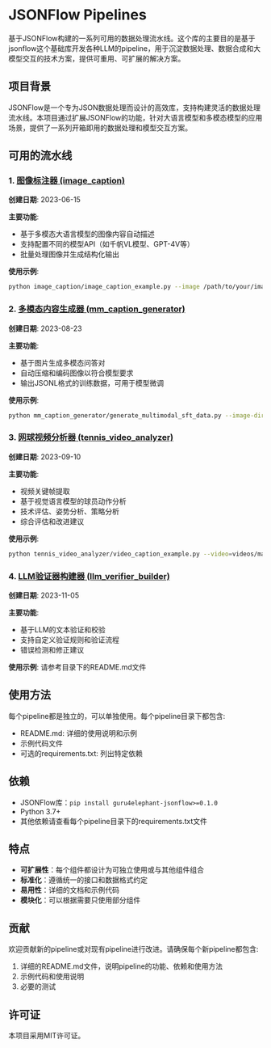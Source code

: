 # JSONFlow Pipelines

基于JSONFlow构建的一系列可用的数据处理流水线。这个库的主要目的是基于jsonflow这个基础库开发各种LLM的pipeline，用于沉淀数据处理、数据合成和大模型交互的技术方案，提供可重用、可扩展的解决方案。

## 项目背景

JSONFlow是一个专为JSON数据处理而设计的高效库，支持构建灵活的数据处理流水线。本项目通过扩展JSONFlow的功能，针对大语言模型和多模态模型的应用场景，提供了一系列开箱即用的数据处理和模型交互方案。

## 可用的流水线

### 1. [图像标注器 (image_caption)](./image_caption)

**创建日期**: 2023-06-15

**主要功能**:
- 基于多模态大语言模型的图像内容自动描述
- 支持配置不同的模型API（如千帆VL模型、GPT-4V等）
- 批量处理图像并生成结构化输出

**使用示例**:
```bash
python image_caption/image_caption_example.py --image /path/to/your/image.jpg --api-key YOUR_API_KEY
```

### 2. [多模态内容生成器 (mm_caption_generator)](./mm_caption_generator)

**创建日期**: 2023-08-23

**主要功能**:
- 基于图片生成多模态问答对
- 自动压缩和编码图像以符合模型要求
- 输出JSONL格式的训练数据，可用于模型微调

**使用示例**:
```bash
python mm_caption_generator/generate_multimodal_sft_data.py --image-dir=images --api-key=YOUR_API_KEY
```

### 3. [网球视频分析器 (tennis_video_analyzer)](./tennis_video_analyzer)

**创建日期**: 2023-09-10

**主要功能**:
- 视频关键帧提取
- 基于视觉语言模型的球员动作分析
- 技术评估、姿势分析、策略分析
- 综合评估和改进建议

**使用示例**:
```bash
python tennis_video_analyzer/video_caption_example.py --video=videos/match.mp4 --api-key=YOUR_API_KEY
```

### 4. [LLM验证器构建器 (llm_verifier_builder)](./llm_verifier_builder)

**创建日期**: 2023-11-05

**主要功能**:
- 基于LLM的文本验证和校验
- 支持自定义验证规则和验证流程
- 错误检测和修正建议

**使用示例**: 请参考目录下的README.md文件

## 使用方法

每个pipeline都是独立的，可以单独使用。每个pipeline目录下都包含:
- README.md: 详细的使用说明和示例
- 示例代码文件
- 可选的requirements.txt: 列出特定依赖

## 依赖

- JSONFlow库：`pip install guru4elephant-jsonflow>=0.1.0`
- Python 3.7+
- 其他依赖请查看每个pipeline目录下的requirements.txt文件

## 特点

- **可扩展性**：每个组件都设计为可独立使用或与其他组件组合
- **标准化**：遵循统一的接口和数据格式约定
- **易用性**：详细的文档和示例代码
- **模块化**：可以根据需要只使用部分组件

## 贡献

欢迎贡献新的pipeline或对现有pipeline进行改进。请确保每个新pipeline都包含:
1. 详细的README.md文件，说明pipeline的功能、依赖和使用方法
2. 示例代码和使用说明
3. 必要的测试

## 许可证

本项目采用MIT许可证。
